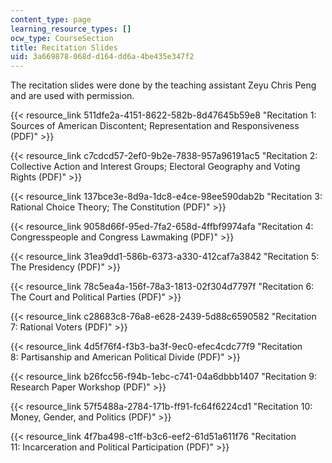 ```yaml
---
content_type: page
learning_resource_types: []
ocw_type: CourseSection
title: Recitation Slides
uid: 3a669878-068d-d164-dd6a-4be435e347f2
---
```


The recitation slides were done by the teaching assistant Zeyu Chris Peng and are used with permission.

{{< resource_link 511dfe2a-4151-8622-582b-8d47645b59e8 "Recitation 1: Sources of American Discontent; Representation and Responsiveness (PDF)" >}}

{{< resource_link c7cdcd57-2ef0-9b2e-7838-957a96191ac5 "Recitation 2: Collective Action and Interest Groups; Electoral Geography and Voting Rights (PDF)" >}}

{{< resource_link 137bce3e-8d9a-1dc8-e4ce-98ee590dab2b "Recitation 3: Rational Choice Theory; The Constitution (PDF)" >}}

{{< resource_link 9058d66f-95ed-7fa2-658d-4ffbf9974afa "Recitation 4: Congresspeople and Congress Lawmaking (PDF)" >}}

{{< resource_link 31ea9dd1-586b-6373-a330-412caf7a3842 "Recitation 5: The Presidency (PDF)" >}}

{{< resource_link 78c5ea4a-156f-78a3-1813-02f304d7797f "Recitation 6: The Court and Political Parties (PDF)" >}}

{{< resource_link c28683c8-76a8-e628-2439-5d88c6590582 "Recitation 7: Rational Voters (PDF)" >}}

{{< resource_link 4d5f76f4-f3b3-ba3f-9ec0-efec4cdc77f9 "Recitation 8: Partisanship and American Political Divide (PDF)" >}}

{{< resource_link b26fcc56-f94b-1ebc-c741-04a6dbbb1407 "Recitation 9: Research Paper Workshop (PDF)" >}}

{{< resource_link 57f5488a-2784-171b-ff91-fc64f6224cd1 "Recitation 10: Money, Gender, and Politics (PDF)" >}}

{{< resource_link 4f7ba498-c1ff-b3c6-eef2-61d51a611f76 "Recitation 11: Incarceration and Political Participation (PDF)" >}}
